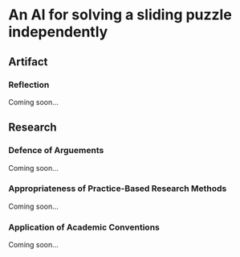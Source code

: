 # An AI for solving a sliding puzzle independently

## Artifact

### Reflection
Coming soon...

## Research

### Defence of Arguements
Coming soon...

### Appropriateness of Practice-Based Research Methods
Coming soon...

### Application of Academic Conventions
Coming soon...
